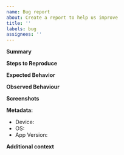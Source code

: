 ```yaml
---
name: Bug report
about: Create a report to help us improve
title: ''
labels: bug
assignees: ''
---
```


**Summary**  
<!-- A clear and concise description of what the bug is. -->

**Steps to Reproduce**  
<!-- 
1. Go to '...'
2. Click on '....'
3. Scroll down to '....'
4. See error
-->

**Expected Behavior**  
<!-- What you expected to happen. -->

**Observed Behaviour**
<!-- What you saw happen. -->

**Screenshots**  
<!-- If applicable, add screenshots to help explain your problem. -->

**Metadata:**  
 - Device: <!-- e.g. iPhone 8, Macbook Pro -->
 - OS: <!-- e.g. iOS 8.1, macOS 14.2 -->
 - App Version: <!-- e.g. 2.2.8 -->

**Additional context**
<!-- Add any other context about the problem here. -->
